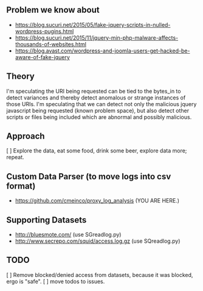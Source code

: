 

## Problem we know about
- https://blog.sucuri.net/2015/05/fake-jquery-scripts-in-nulled-wordpress-pugins.html
- https://blog.sucuri.net/2015/11/jquery-min-php-malware-affects-thousands-of-websites.html
- https://blog.avast.com/wordpress-and-joomla-users-get-hacked-be-aware-of-fake-jquery

## Theory
I'm speculating the URI being requested can be tied to the bytes_in to detect variances and thereby detect anomalous or strange instances of those URIs.  I'm speculating that we can detect not only the malicious jquery javascript being requested (known problem space), but also detect other scripts or files being included which are abnormal and possibly malicious.

## Approach
[ ] Explore the data, eat some food, drink some beer, explore data more; repeat.

## Custom Data Parser (to move logs into csv format)
- https://github.com/cmeinco/proxy_log_analysis (YOU ARE HERE.)

## Supporting Datasets
- http://bluesmote.com/ (use SGreadlog.py)
- http://www.secrepo.com/squid/access.log.gz (use SQreadlog.py)

## TODO
 [ ] Remove blocked/denied access from datasets, because it was blocked, ergo is "safe".
 [ ] move todos to issues.

